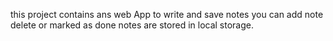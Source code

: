 this project contains ans web App to write and save notes
you can add note
delete
or marked as done
notes are stored in local storage.
